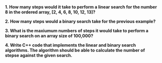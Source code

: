 
**1. How many steps would it take to perform a linear search for the number 8 in the ordered array, [2, 4, 6, 8, 10, 12, 13]?**



**2. How many steps would a binary search take for the previous example?**



**3. What is the maxiumum numbers of steps it would take to perform a binary search on an array size of 100,000?**



**4. Write C++ code that implements the linear and binary search algorithms. The algorithm should be able to calculate the number of stepse against the given search.**
